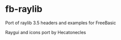 # fb-raylib
 Port of raylib 3.5 headers and examples for FreeBasic

 Raygui and icons port by Hecatonecles
